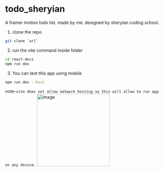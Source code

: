 # todo_sheryian
A framer motion todo list. made by me. designed by sheryian coding school.

1. clone the repo
```sh
git clone `url`
```
2. run the vite command inside folder
```sh
cd react-docs
npm run dev
```
3. You can test this app using mobile
```sh
npm run dev --host
```
note-`vite does not allow network hosting so this will allow to run app on any device.`
<img width="237" alt="image" src="https://github.com/ak-khandelwal/todo_sheryian/assets/140736381/32b43736-365c-42ba-aaaf-0e18a8266b39">

